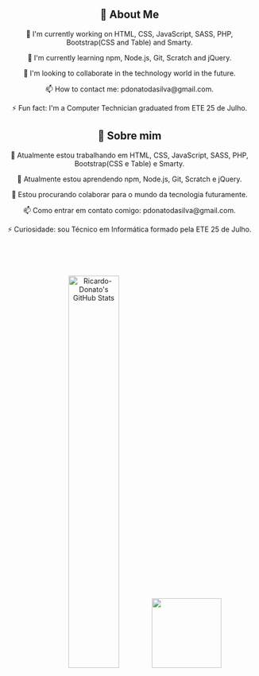 <div style="text-align: center;">
    <h2>👋 About Me</h2>
    <p>🔭 I'm currently working on HTML, CSS, JavaScript, SASS, PHP, Bootstrap(CSS and Table) and Smarty.</p>
    <p>🌱 I'm currently learning npm, Node.js, Git, Scratch and jQuery.</p>
    <p>👯 I'm looking to collaborate in the technology world in the future.</p>
    <p>📫 How to contact me: pdonatodasilva@gmail.com.</p>
    <p>⚡ Fun fact: I'm a Computer Technician graduated from ETE 25 de Julho.</p>
</div>
  
  <div style="text-align: center;">
    <h2>👋 Sobre mim</h2>
    <p>🔭 Atualmente estou trabalhando em HTML, CSS, JavaScript, SASS, PHP, Bootstrap(CSS e Table) e Smarty.</p>
    <p>🌱 Atualmente estou aprendendo npm, Node.js, Git, Scratch e jQuery.</p>
    <p>👯 Estou procurando colaborar para o mundo da tecnologia futuramente.</p>
    <p>📫 Como entrar em contato comigo: pdonatodasilva@gmail.com.</p>
    <p>⚡ Curiosidade: sou Técnico em Informática formado pela ETE 25 de Julho.</p>
  </div>
</div>

<br><br><br>

<div align="center">
  <a href="https://github.com/Ricardo-Donato" style="text-decoration: none;">
   <img width="45%" src="https://github-readme-stats.vercel.app/api?username=Ricardo-Donato&theme=transparent&count_private=true&show_icons=true&rank_icon=github&locale=en" alt="Ricardo-Donato's GitHub Stats"/>
    <img height="140px" src="https://github-readme-stats.vercel.app/api/top-langs/?username=Ricardo-Donato&layout=compact&theme=transparent"/>
  </a>
</div>
